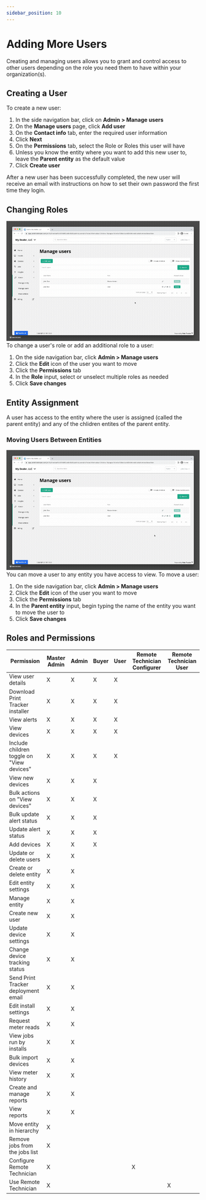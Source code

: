 ```yaml
---
sidebar_position: 10
---
```


# Adding More Users

Creating and managing users allows you to grant and control access to other users depending on the role you need them to have within your organization(s).

## Creating a User

To create a new user:

1. In the side navigation bar, click on **Admin > Manage users**
2. On the **Manage users** page, click **Add user**
3. On the **Contact info** tab, enter the required user information
4. Click **Next**
5. On the **Permissions** tab, select the Role or Roles this user will have
6. Unless you know the entity where you want to add this new user to, leave the **Parent entity** as the default value
7. Click **Create user**

After a new user has been successfully completed, the new user will receive an email with instructions on how to set their own password the first time they login.

## Changing Roles

![](../images/manage-users-change-roles.gif)
To change a user's role or add an additional role to a user:

1. On the side navigation bar, click **Admin > Manage users**
2. Click the **Edit** icon of the user you want to move
3. Click the **Permissions** tab
4. In the **Role** input, select or unselect multiple roles as needed
5. Click **Save changes**

## Entity Assignment

A user has access to the entity where the user is assigned (called the parent entity) and any of the chlidren entites of the parent entity.

### Moving Users Between Entities

![](../images/manage-users-move-user.gif)
You can move a user to any entity you have access to view. To move a user:

1. On the side navigation bar, click **Admin > Manage users**
2. Click the **Edit** icon of the user you want to move
3. Click the **Permissions** tab
4. In the **Parent entity** input, begin typing the name of the entity you want to move the user to
5. Click **Save changes**

## Roles and Permissions

| Permission                                | Master Admin | Admin | Buyer | User | Remote Technician Configurer | Remote Technician User |
| ----------------------------------------- | ------------ | ----- | ----- | ---- | ---------------------------- | ---------------------- |
| View user details                         | X            | X     | X     | X    |                              |                        |
| Download Print Tracker installer          | X            | X     | X     | X    |                              |                        |
| View alerts                               | X            | X     | X     | X    |                              |                        |
| View devices                              | X            | X     | X     | X    |                              |                        |
| Include children toggle on "View devices" | X            | X     | X     | X    |                              |                        |
| View new devices                          | X            | X     | X     |      |                              |                        |
| Bulk actions on "View devices"            | X            | X     | X     |      |                              |                        |
| Bulk update alert status                  | X            | X     | X     |      |                              |                        |
| Update alert status                       | X            | X     | X     |      |                              |                        |
| Add devices                               | X            | X     | X     |      |                              |                        |
| Update or delete users                    | X            | X     |       |      |                              |                        |
| Create or delete entity                   | X            | X     |       |      |                              |                        |
| Edit entity settings                      | X            | X     |       |      |                              |                        |
| Manage entity                             | X            | X     |       |      |                              |                        |
| Create new user                           | X            | X     |       |      |                              |                        |
| Update device settings                    | X            | X     |       |      |                              |                        |
| Change device tracking status             | X            | X     |       |      |                              |                        |
| Send Print Tracker deployment email       | X            | X     |       |      |                              |                        |
| Edit install settings                     | X            | X     |       |      |                              |                        |
| Request meter reads                       | X            | X     |       |      |                              |                        |
| View jobs run by installs                 | X            | X     |       |      |                              |                        |
| Bulk import devices                       | X            | X     |       |      |                              |                        |
| View meter history                        | X            | X     |       |      |                              |                        |
| Create and manage reports                 | X            | X     |       |      |                              |                        |
| View reports                              | X            | X     |       |      |                              |                        |
| Move entity in hierarchy                  | X            |       |       |      |                              |                        |
| Remove jobs from the jobs list            | X            |       |       |      |                              |                        |
| Configure Remote Technician               | X            |       |       |      | X                            |                        |
| Use Remote Technician                     | X            |       |       |      |                              | X                      |
